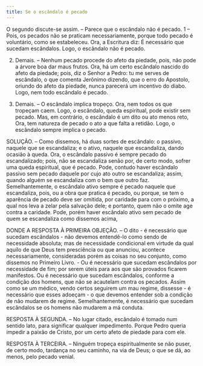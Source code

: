 ```yaml
---
title: Se o escândalo é pecado
---
```


O segundo discute-se assim. – Parece que o escândalo não é pecado.  1 – Pois, os pecados não se praticam necessariamente, porque todo pecado é voluntário, como se estabeleceu. Ora, a Escritura diz: É necessário que sucedam escândalos. Logo, o escândalo não é pecado.  

2. Demais. – Nenhum pecado procede do afeto da piedade, pois, não pode a árvore boa dar maus frutos. Ora, há um certo escândalo nascido do afeto da piedade; pois, diz o Senhor a Pedro: tu me serves de escândalo, o que comenta Jerônimo dizendo, que o erro do Apostolo, oriundo do afeto da piedade, nunca parecerá um incentivo do diabo. Logo, nem todo escândalo é pecado. 

3. Demais. – O escândalo implica tropeço. Ora, nem todos os que tropeçam caem. Logo, o escândalo, queda espiritual, pode existir sem pecado.  Mas, em contrário, o escândalo é um dito ou ato menos reto, Ora, tem natureza de pecado o ato a que falta a retidão. Logo, o escândalo sempre implica o pecado.  

SOLUÇÃO. – Como dissemos, há duas sortes de escândalo: o passivo, naquele que se escandaliza; e o ativo, naquele que escandaliza, dando ocasião à queda. Ora, o escândalo passivo é sempre pecado do escandalizado; pois, não se escandaliza senão por, de certo modo, sofrer uma queda espiritual, que é pecado. Pode, contudo haver escândalo passivo sem pecado daquele por cujo ato outro se escandaliza; assim, quando alguém se escandaliza com o bem que outro faz. Semelhantemente, o escândalo ativo sempre é pecado naquele que escandaliza, pois, ou a obra que pratica é pecado, ou porque, se tem o aparência de pecado deve ser omitida, por caridade para com o próximo, a qual nos leva a zelar pela salvação dele; e portanto, quem não o omite age contra a caridade. Pode, porém haver escândalo ativo sem pecado de quem se escandaliza como dissemos acima,  

DONDE A RESPOSTA À PRIMEIRA OBJEÇÃO. – O dito - é necessário que sucedam escândalos - não devemos entendê-lo como sendo de necessidade absoluta; mas de necessidade condicional em virtude da qual aquilo de que Deus tem presciência ou que anunciou, acontece necessariamente, consideradas porém as coisas no seu conjunto, como dissemos no Primeiro Livro. - Ou é necessário que sucedam escândalos por necessidade de fim; por serem úteis para aos que são provados ficarem manifestos. Ou é necessário que sucedam escândalos, conforme a condição dos homens, que não se acautelam contra os pecados. Assim como se um médico, vendo certos seguirem um mau regime, dissesse - é necessário que esses adoeçam - o que devemos entender sob a condição de não mudarem de regime. Semelhantemente, é necessário que sucedam escândalos se os homens não mudarem a má conduta.  

RESPOSTA À SEGUNDA. – No lugar citado, escândalo é tomado num sentido lato, para significar qualquer impedimento. Porque Pedro queria impedir a paixão de Cristo, por um certo afeto de piedade para com ele.  

RESPOSTA À TERCEIRA. – Ninguém tropeça espiritualmente se não puser, de certo modo, tardança no seu caminho, na via de Deus; o que se dá, ao menos, pelo pecado venial.